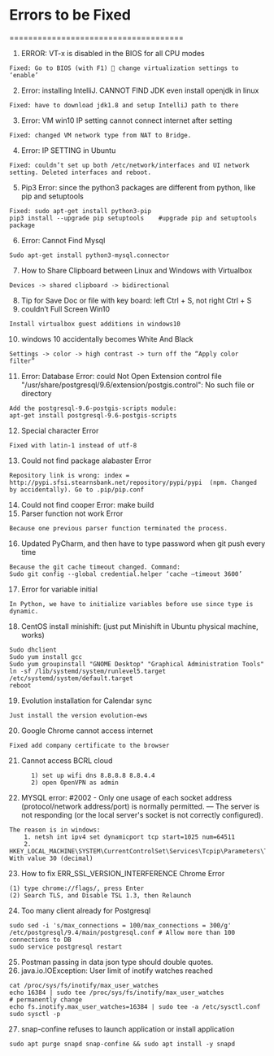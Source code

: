 # Errors to be Fixed
=====================================
1. ERROR: VT-x is disabled in the BIOS for all CPU modes
```
Fixed: Go to BIOS (with F1)  change virtualization settings to ‘enable’
```
2. Error: installing IntelliJ. CANNOT FIND JDK even install openjdk in linux
```
Fixed: have to download jdk1.8 and setup IntelliJ path to there
```
3. Error: VM win10 IP setting cannot connect internet after setting
```
Fixed: changed VM network type from NAT to Bridge.
```
4. Error: IP SETTING in Ubuntu
```
Fixed: couldn’t set up both /etc/network/interfaces and UI network setting. Deleted interfaces and reboot.
```
5. Pip3 Error: since the python3 packages are different from python, like pip and setuptools
```
Fixed: sudo apt-get install python3-pip
pip3 install --upgrade pip setuptools    #upgrade pip and setuptools package
```
6. Error: Cannot  Find Mysql
```
Sudo apt-get install python3-mysql.connector
```
7. How to Share Clipboard between Linux and Windows with Virtualbox
```
Devices -> shared clipboard -> bidirectional
```
8. Tip for Save Doc or file with key board: left Ctrl + S, not right Ctrl + S
9. couldn’t Full Screen Win10
```
Install virtualbox guest additions in windows10
```
10. windows 10 accidentally becomes White And Black
```
Settings -> color -> high contrast -> turn off the “Apply color filter”
```
11. Error: Database Error: could Not Open Extension control file "/usr/share/postgresql/9.6/extension/postgis.control": No such file or directory
```
Add the postgresql-9.6-postgis-scripts module:
apt-get install postgresql-9.6-postgis-scripts
```
12. Special character Error
```
Fixed with latin-1 instead of utf-8
```
13. Could not find package alabaster Error
```
Repository link is wrong: index = http://pypi.sfsi.stearnsbank.net/repository/pypi/pypi  (npm. Changed by accidentally). Go to .pip/pip.conf
```
14. Could not find cooper Error: make build
15. Parser function not work Error
```
Because one previous parser function terminated the process.
```
16. Updated PyCharm, and then have to type password when git push every time
```
Because the git cache timeout changed. Command:
Sudo git config --global credential.helper ‘cache –timeout 3600’
```
17. Error for variable initial
```
In Python, we have to initialize variables before use since type is dynamic.
```
18. CentOS install minishift: (just put Minishift in Ubuntu physical machine, works)
```
Sudo dhclient
Sudo yum install gcc
Sudo yum groupinstall "GNOME Desktop" "Graphical Administration Tools"
ln -sf /lib/systemd/system/runlevel5.target /etc/systemd/system/default.target
reboot
```
19. Evolution installation for Calendar sync
```
Just install the version evolution-ews
```
20. Google Chrome cannot access internet
```
Fixed add company certificate to the browser
```
21. Cannot access BCRL cloud
```
      1) set up wifi dns 8.8.8.8 8.8.4.4
      2) open OpenVPN as admin
```
22. MYSQL error: #2002 - Only one usage of each socket address (protocol/network address/port) is normally permitted. &mdash; The server is not responding (or the local server's socket is not correctly configured). 
```
The reason is in windows:
    1. netsh int ipv4 set dynamicport tcp start=1025 num=64511
    2. HKEY_LOCAL_MACHINE\SYSTEM\CurrentControlSet\Services\Tcpip\Parameters\TcpTimedWaitDelay          With value 30 (decimal)
```
23. How to fix ERR_SSL_VERSION_INTERFERENCE Chrome Error
```
(1) type chrome://flags/, press Enter
(2) Search TLS, and Disable TSL 1.3, then Relaunch
```
24. Too many client already for Postgresql
```
sudo sed -i 's/max_connections = 100/max_connections = 300/g' /etc/postgresql/9.4/main/postgresql.conf # Allow more than 100 connections to DB
sudo service postgresql restart
```
25. Postman passing in data json type should double quotes.
26. java.io.IOException: User limit of inotify watches reached
```
cat /proc/sys/fs/inotify/max_user_watches
echo 16384 | sudo tee /proc/sys/fs/inotify/max_user_watches
# permanently change
echo fs.inotify.max_user_watches=16384 | sudo tee -a /etc/sysctl.conf
sudo sysctl -p
```
27. snap-confine refuses to launch application or install application
```
sudo apt purge snapd snap-confine && sudo apt install -y snapd
```
